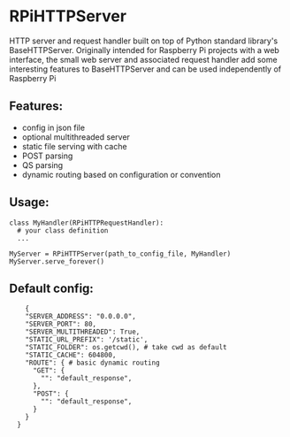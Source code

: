 # RPiHTTPServer

HTTP server and request handler built on top of Python standard library's 
BaseHTTPServer.
Originally intended for Raspberry Pi projects with a web interface, the small 
web server and associated request handler add some interesting features to 
BaseHTTPServer and can be used independently of Raspberry Pi

## Features:
- config in json file
- optional multithreaded server
- static file serving with cache
- POST parsing
- QS parsing
- dynamic routing based on configuration or convention

## Usage:

    class MyHandler(RPiHTTPRequestHandler):
      # your class definition
      ...

    MyServer = RPiHTTPServer(path_to_config_file, MyHandler)
    MyServer.serve_forever()

## Default config:

		{
	    "SERVER_ADDRESS": "0.0.0.0",
	    "SERVER_PORT": 80,
	    "SERVER_MULTITHREADED": True,
	    "STATIC_URL_PREFIX": '/static', 
	    "STATIC_FOLDER": os.getcwd(), # take cwd as default
	    "STATIC_CACHE": 604800,
	    "ROUTE": { # basic dynamic routing
	      "GET": {
	        "": "default_response",
	      },
	      "POST": {
	        "": "default_response",
	      }
	    }
	  }

